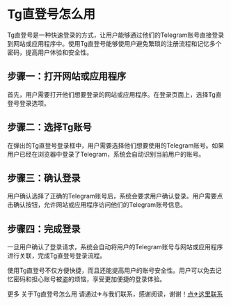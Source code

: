 # Tg直登号怎么用

Tg直登号是一种快速登录的方式，让用户能够通过他们的Telegram账号直接登录到网站或应用程序中。使用Tg直登号能够使用户避免繁琐的注册流程和记忆多个密码，提高用户体验和安全性。

## 步骤一：打开网站或应用程序

首先，用户需要打开他们想要登录的网站或应用程序。在登录页面上，选择Tg直登号登录选项。

## 步骤二：选择Tg账号

在弹出的Tg直登号登录框中，用户需要选择他们想要使用的Telegram账号。如果用户已经在浏览器中登录了Telegram，系统会自动识别当前用户的账号。

## 步骤三：确认登录

用户确认选择了正确的Telegram账号后，系统会要求用户确认登录。用户需要点击确认按钮，允许网站或应用程序访问他们的Telegram账号信息。

## 步骤四：完成登录

一旦用户确认了登录请求，系统会自动将用户的Telegram账号与网站或应用程序进行关联，完成Tg直登号登录流程。

使用Tg直登号不仅方便快捷，而且还能提高用户的账号安全性。用户可以免去记忆密码和担心账号被盗的烦恼，享受更加便捷的登录体验。

更多 关于Tg直登号怎么用 请通过✈与我们联系，感谢阅读，谢谢！[点✈这里联系](https://abc.k02.cc)